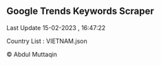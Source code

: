 

## Google Trends Keywords Scraper 
 
Last Update 15-02-2023 , 16:47:22

Country List :
VIETNAM.json



© Abdul Muttaqin 
